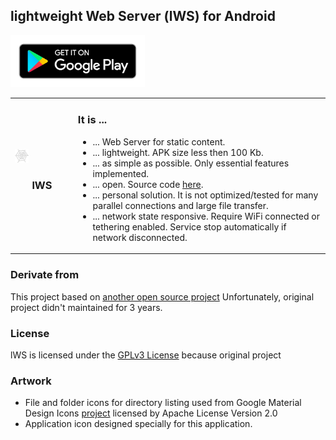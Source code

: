 ## lightweight Web Server (lWS) for Android

<a href="https://play.google.com/store/apps/details?id=net.basov.lws.r"><img src="google-play-badge.png" width="215" height="83" alt="Available on Google Play"/></a>

<table>
  <tr>
    <td width="20%"><img style="max-width:25%;height:auto" src="ic_launcher-web.png" alt="lWS" /><h3 align="center">lWS</h3></td>
    <td width="80%">
      <h3>It is ...</h3>
      <ul>
  <li>... Web Server for static content.</li>
  <li>... lightweight. APK size less then 100 Kb.</li>
  <li>... as simple as possible. Only essential features implemented.</li>
        <li>... open. Source code <a href="https://github.com/mvbasov/lWS">here</a>.</li>
  <li>... personal solution. It is not optimized/tested for many parallel connections and large file transfer.</li>
  <li>... network state responsive. Require WiFi connected or tethering enabled. Service stop automatically if network disconnected.</li>
      </ul>
    </td>
  </tr>
</table>


### Derivate from
This project based on [another open source project](https://github.com/bodeme/androidwebserver)
Unfortunately, original project didn't maintained for 3 years.

### License
lWS is licensed under the [GPLv3 License](LICENSE) because original project

### Artwork
* File and folder icons for directory listing used from Google Material Design Icons [project](https://github.com/google/material-design-icons/) licensed by Apache License Version 2.0
* Application icon designed specially for this application.

